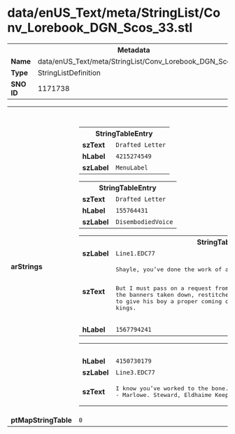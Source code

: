 <h1>data/enUS_Text/meta/StringList/Conv_Lorebook_DGN_Scos_33.stl</h1><table><tr><th colspan="100%">Metadata</th></tr><tr><td><b>Name</b></td><td>data/enUS_Text/meta/StringList/Conv_Lorebook_DGN_Scos_33.stl</td></tr><tr><td><b>Type</b></td><td>StringListDefinition</td></tr><tr><td><b>SNO ID</b></td><td>1171738</td></tr></table>

<table><tr><th colspan="100%">Fields</th></tr><tr><td><b>arStrings</b></td><td><table><tr><th colspan="100%">StringTableEntry</th></tr><tr><td><b>szText</b></td><td><code>Drafted Letter</code></td></tr><tr><td><b>hLabel</b></td><td><code>4215274549</code></td></tr><tr><td><b>szLabel</b></td><td><code>MenuLabel</code></td></tr></table>


<table><tr><th colspan="100%">StringTableEntry</th></tr><tr><td><b>szText</b></td><td><code>Drafted Letter</code></td></tr><tr><td><b>hLabel</b></td><td><code>155764431</code></td></tr><tr><td><b>szLabel</b></td><td><code>DisembodiedVoice</code></td></tr></table>


<table><tr><th colspan="100%">StringTableEntry</th></tr><tr><td><b>szLabel</b></td><td><code>Line1.EDC77</code></td></tr><tr><td><b>szText</b></td><td><pre>Shayle, you’ve done the work of angels. The Great Hall looks magnificent. 

But I must pass on a request from the man of the house. He wants all the banners taken down, restitched in gold. You know how Donan is. Wants to give his boy a proper coming of age, a ceremony fit for kings.</pre></td></tr><tr><td><b>hLabel</b></td><td><code>1567794241</code></td></tr></table>


<table><tr><th colspan="100%">StringTableEntry</th></tr><tr><td><b>hLabel</b></td><td><code>4150730179</code></td></tr><tr><td><b>szLabel</b></td><td><code>Line3.EDC77</code></td></tr><tr><td><b>szText</b></td><td><pre>I know you’ve worked to the bone. But the day isn’t far off. Think of the feast we’ll have when the hunt is done! 
- Marlowe. Steward, Eldhaime Keep</pre></td></tr></table>


</td></tr><tr><td><b>ptMapStringTable</b></td><td><code>0</code></td></tr></table>

